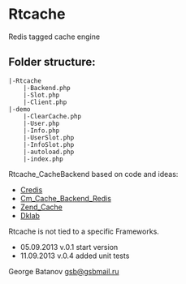 Rtcache
====

Redis tagged cache engine

Folder structure:
----------------------
	
	|-Rtcache
		|-Backend.php
		|-Slot.php
		|-Client.php 
	|-demo 
		|-ClearCache.php
		|-User.php
		|-Info.php
		|-UserSlot.php
		|-InfoSlot.php
		|-autoload.php
		|-index.php

 
Rtcache_CacheBackend based on code and ideas:
 - [Credis](https://github.com/colinmollenhour/credis)
 - [Cm_Cache_Backend_Redis](https://github.com/colinmollenhour/Cm_Cache_Backend_Redis)
 - [Zend_Cache](http://framework.zend.com/manual/1.8/en/zend.cache.html)
 - [Dklab](http://dklab.ru/lib/Dklab_Cache/)


Rtcache is not tied to a specific Frameworks.
 
 - 05.09.2013 v.0.1 start version
 - 11.09.2013 v.0.4 added unit tests
 
George Batanov
gsb@gsbmail.ru
